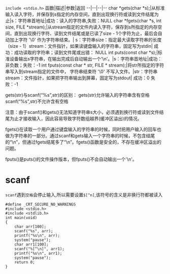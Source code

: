 
`include <stdio.h>`
函数|描述|参数|返回
--|--|--|--
char *gets(char *s);|从标准输入读入字符，并保存到s指定的内存空间，直到出现换行符或读到文件结尾为止|s：字符串首地址|成功：读入的字符串,失败：NULL
char *fgets(char *s, int size, FILE *stream);|从stream指定的文件内读入字符，保存到s所指定的内存空间，直到出现换行字符、读到文件结尾或是已读了size - 1个字符为止，最后会自动加上字符 '\0' 作为字符串结束。|	s：字符串size：指定最大读取字符串的长度（size - 1）stream：文件指针，如果读键盘输入的字符串，固定写为stdin|	成功：成功读取的字符串；读到文件尾或出错： NULL
int puts(const char *s);|标准设备输出s字符串，在输出完成后自动输出一个'\n'。|s：字符串首地址|成功：非负数；失败：-1
int fputs(const char * str, FILE * stream);|将str所指定的字符串写入到stream指定的文件中， 字符串结束符 '\0'  不写入文件。|str：字符串stream：文件指针，如果把字符串输出到屏幕，固定写为stdout|	成功：0 失败：-1






gets(str)与scanf(“%s”,str)的区别：
gets(str)允许输入的字符串含有空格
scanf(“%s”,str)不允许含有空格

注意：由于scanf()和gets()无法知道字符串s大小，必须遇到换行符或读到文件结尾为止才接收输入，因此容易导致字符数组越界(缓冲区溢出)的情况。


fgets()在读取一个用户通过键盘输入的字符串的时候，同时把用户输入的回车也做为字符串的一部分。通过scanf和gets输入一个字符串的时候，不包含结尾的“\n”，但通过fgets结尾多了“\n”。fgets()函数是安全的，不存在缓冲区溢出的问题。

fputs()是puts()的文件操作版本，但fputs()不会自动输出一个'\n'。




# scanf
`scanf`遇到`空格`会停止输入,所以需要设置`$[^n]`,该符号的含义是非换行符都被读入
```
#define _CRT_SECURE_NO_WARNINGS
#include <stdio.h>
#include <stdlib.h>
int main(void)
{
	char arr[100];
	scanf("%s", arr);
	printf("%s\n", arr);
	system("pause");
	char arr1[100];
	scanf("%[^\n]", arr1);
	printf("%s\n", arr1);
	system("pause");
	return 0;
}
```